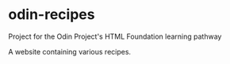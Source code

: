 # odin-recipes
Project for the Odin Project's HTML Foundation learning pathway

A website containing various recipes.
